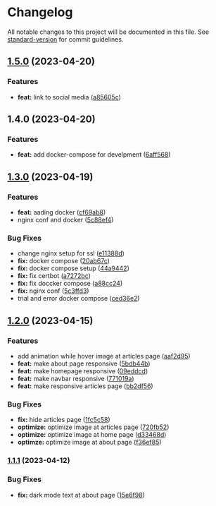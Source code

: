 # Changelog

All notable changes to this project will be documented in this file. See [standard-version](https://github.com/conventional-changelog/standard-version) for commit guidelines.

## [1.5.0](https://github.com/nozamidotid/portfolio/compare/v1.4.0...v1.5.0) (2023-04-20)


### Features

* **feat:** link to social media ([a85605c](https://github.com/nozamidotid/portfolio/commit/a85605cb8aae7caf33b5ec8b4ec0f946557e0f4e))

## 1.4.0 (2023-04-20)


### Features

* **feat:** add docker-compose for develpment ([6aff568](https://github.com/nozamidotid/portfolio/commit/6aff5682145a68e3729dfaaca0668f963137c189))

## [1.3.0](https://github.com/CahBantul/Next.js-Developer-Portfolio-Starter-Code/compare/v1.2.0...v1.3.0) (2023-04-19)


### Features

* **feat:** aading docker ([cf69ab8](https://github.com/CahBantul/Next.js-Developer-Portfolio-Starter-Code/commit/cf69ab8d12d668bc5ce8fbfa4237f6daa4fc9265))
* nginx conf and docker ([5c88ef4](https://github.com/CahBantul/Next.js-Developer-Portfolio-Starter-Code/commit/5c88ef4e56172c0bfba48c2d7bb8684f8b3d16df))


### Bug Fixes

* change nginx setup for ssl ([e11388d](https://github.com/CahBantul/Next.js-Developer-Portfolio-Starter-Code/commit/e11388d7b35d023ec165a4fa1302d7e577d6ee1e))
* **fix:** docker compose ([20ab67c](https://github.com/CahBantul/Next.js-Developer-Portfolio-Starter-Code/commit/20ab67ccbed4abb1ea338fe9e55a1d390fdf3b02))
* **fix:** docker compose setup ([44a9442](https://github.com/CahBantul/Next.js-Developer-Portfolio-Starter-Code/commit/44a94427e1affc1e5bce0308f5addd7c92198f48))
* **fix:** fix certbot ([a7272bc](https://github.com/CahBantul/Next.js-Developer-Portfolio-Starter-Code/commit/a7272bc247e2f43887a6dcb0e08acc4bcf6095f3))
* **fix:** fix doccker compose ([a88cc24](https://github.com/CahBantul/Next.js-Developer-Portfolio-Starter-Code/commit/a88cc24f2a3aff76974e2b43a6145c609f2d9e4c))
* **fix:** nginx conf ([5c3ffd3](https://github.com/CahBantul/Next.js-Developer-Portfolio-Starter-Code/commit/5c3ffd339f82d9de86e91d0358f565a4faa5879b))
* trial and error docker compose ([ced36e2](https://github.com/CahBantul/Next.js-Developer-Portfolio-Starter-Code/commit/ced36e243e5c996244a3a0c8307e8510c01bd303))

## [1.2.0](https://github.com/CahBantul/Next.js-Developer-Portfolio-Starter-Code/compare/v1.1.1...v1.2.0) (2023-04-15)


### Features

* add animation while hover image at articles page ([aaf2d95](https://github.com/CahBantul/Next.js-Developer-Portfolio-Starter-Code/commit/aaf2d95935b1b1eaa7189cc70c3ac37c1caec259))
* **feat:** make about page responsive ([5bdb44b](https://github.com/CahBantul/Next.js-Developer-Portfolio-Starter-Code/commit/5bdb44ba1bd84e2ff5d46359522143a92ecb8afd))
* **feat:** make homepage responsive ([09eddcd](https://github.com/CahBantul/Next.js-Developer-Portfolio-Starter-Code/commit/09eddcdd1bdf5a37309e90d8dde9bcf48a5f5666))
* **feat:** make navbar responsive ([771019a](https://github.com/CahBantul/Next.js-Developer-Portfolio-Starter-Code/commit/771019a30a50b24f91820d26fde84e891c46e3ed))
* **feat:** make responsive articles page ([bb2df56](https://github.com/CahBantul/Next.js-Developer-Portfolio-Starter-Code/commit/bb2df566ce0d43f0382e392a257ec1eeccd61dd5))


### Bug Fixes

* **fix:** hide articles page ([1fc5c58](https://github.com/CahBantul/Next.js-Developer-Portfolio-Starter-Code/commit/1fc5c58f2ab50134852416b0ca59709dfad5ecf9))
* **optimize:** optimize image at articles page ([720fb52](https://github.com/CahBantul/Next.js-Developer-Portfolio-Starter-Code/commit/720fb527eca43b5edf431854305f903d95927298))
* **optimize:** optimize image at home page ([d33468d](https://github.com/CahBantul/Next.js-Developer-Portfolio-Starter-Code/commit/d33468db4bc657b3579b4bff9cc4e22536a628db))
* **optimze:** optimize image at about page ([f36ef85](https://github.com/CahBantul/Next.js-Developer-Portfolio-Starter-Code/commit/f36ef85be9dc05b7540b2456f45ac46bb92863de))

### [1.1.1](https://github.com/CahBantul/Next.js-Developer-Portfolio-Starter-Code/compare/v1.1.0...v1.1.1) (2023-04-12)


### Bug Fixes

* **fix:** dark mode text at about page ([15e6f98](https://github.com/CahBantul/Next.js-Developer-Portfolio-Starter-Code/commit/15e6f98fb74ad911911fcac2eea0bec8eb61a8a0))
